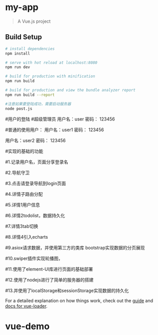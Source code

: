 # my-app

> A Vue.js project

## Build Setup

``` bash
# install dependencies
npm install

# serve with hot reload at localhost:8080
npm run dev

# build for production with minification
npm run build

# build for production and view the bundle analyzer report
npm run build --report

#注意如果要登陆成功，需要启动服务器
node post.js

```

#用户的登陆
#超级管理员
用户名：user  密码： 123456

#普通的使用用户：
用户名：user1  密码： 123456

用户名：user2  密码： 123456



#实现的基础的功能

#1.记录用户名，页面分享登录名

#2.导航守卫

#3.点击请登录导航到login页面

#4.详情子路由分配

#5.详情1用户信息

#6.详情2todolist，数据持久化

#7.详情3tab切换

#8.详情4引入echarts

#9.asiox请求数据，并使用第三方的类库 bootstrap实现数据的分页展现

#10.swiper插件实现轮播图，

#11.使用了element-UI库进行页面的基础部署

#12.使用了nodejs进行了简单的服务器的搭建

#13.并使用了localStorage和sessionStorage实现数据的持久化



For a detailed explanation on how things work, check out the [guide](http://vuejs-templates.github.io/webpack/) and [docs for vue-loader](http://vuejs.github.io/vue-loader).
# vue-demo
